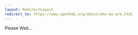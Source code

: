 ```yaml
---
layout: RedirectLayout
redirect_to: https://www.openhab.org/about/who-we-are.html
---
```


Please Wait...